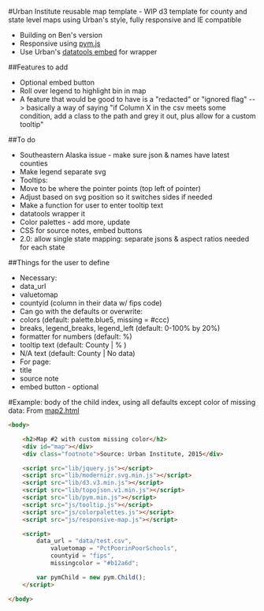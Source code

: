 #Urban Institute reusable map template - WIP
d3 template for county and state level maps using Urban's style, fully responsive and IE compatible
* Building on Ben's version
* Responsive using [pym.js](https://github.com/nprapps/pym.js)
* Use Urban's [datatools embed](https://github.com/UrbanInstitute/datatools-embed) for wrapper

##Features to add
* Optional embed button
* Roll over legend to highlight bin in map
* A feature that would be good to have is a "redacted" or "ignored flag" --> basically a way of saying "if Column X in the csv meets some condition, add a class to the path and grey it out, plus allow for a custom tooltip"

##To do
* Southeastern Alaska issue - make sure json & names have latest counties
* Make legend separate svg
* Tooltips:
 * Move to be where the pointer points (top left of pointer)
 * Adjust based on svg position so it switches sides if needed
 * Make a function for user to enter tooltip text
* datatools wrapper it
* Color palettes - add more, update
* CSS for source notes, embed buttons
* 2.0: allow single state mapping: separate jsons & aspect ratios needed for each state

##Things for the user to define
* Necessary:
 * data_url
 * valuetomap
 * countyid (column in their data w/ fips code)
* Can go with the defaults or overwrite:
 * colors (default: palette.blue5, missing = #ccc)
 * breaks, legend_breaks, legend_left (default: 0-100% by 20%)
 * formatter for numbers (default: %)
 * tooltip text (default: County | % )
 * N/A text (default: County | No data)
* For page:
 * title
 * source note
 * embed button - optional

#Example: body of the child index, using all defaults except color of missing data:
From [map2.html](/map2.html)
```html
<body>

    <h2>Map #2 with custom missing color</h2>
    <div id="map"></div>
    <div class="footnote">Source: Urban Institute, 2015</div>

    <script src="lib/jquery.js"></script>
    <script src="lib/modernizr.svg.min.js"></script>
    <script src="lib/d3.v3.min.js"></script>
    <script src="lib/topojson.v1.min.js"></script>
    <script src="lib/pym.min.js"></script>
    <script src="js/tooltip.js"></script>
    <script src="js/colorpalettes.js"></script>
    <script src="js/responsive-map.js"></script>

    <script>
        data_url = "data/test.csv",
            valuetomap = "PctPoorinPoorSchools",
            countyid = "fips",
            missingcolor = "#b12a6d";

        var pymChild = new pym.Child();
    </script>

</body>
```